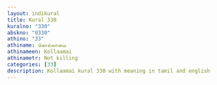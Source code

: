 ```yaml
---
layout: indikural
title: Kural 330
kuralno: "330"
abskno: "0330"
athino: "33"
athiname: கொல்லாமை
athinameen: Kollaamai
athinametr: Not killing
categories: [33]
description: Kollaamai kural 330 with meaning in tamil and english 
---
```


